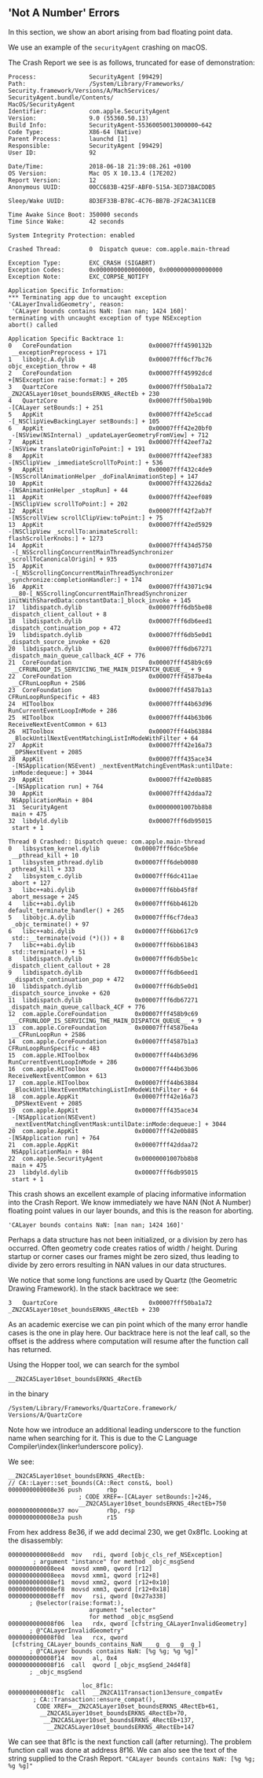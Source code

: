 ## 'Not A Number' Errors

In this section, we show an abort arising from bad floating point data.

We use an example of the `securityAgent` crashing on macOS.

The Crash Report we see is as follows, truncated for ease of demonstration:

```
Process:               SecurityAgent [99429]
Path:                  /System/Library/Frameworks/
Security.framework/Versions/A/MachServices/
SecurityAgent.bundle/Contents/
MacOS/SecurityAgent
Identifier:            com.apple.SecurityAgent
Version:               9.0 (55360.50.13)
Build Info:            SecurityAgent-55360050013000000~642
Code Type:             X86-64 (Native)
Parent Process:        launchd [1]
Responsible:           SecurityAgent [99429]
User ID:               92

Date/Time:             2018-06-18 21:39:08.261 +0100
OS Version:            Mac OS X 10.13.4 (17E202)
Report Version:        12
Anonymous UUID:        00CC683B-425F-ABF0-515A-3ED73BACDDB5

Sleep/Wake UUID:       8D3EF33B-B78C-4C76-BB7B-2F2AC3A11CEB

Time Awake Since Boot: 350000 seconds
Time Since Wake:       42 seconds

System Integrity Protection: enabled

Crashed Thread:        0  Dispatch queue: com.apple.main-thread

Exception Type:        EXC_CRASH (SIGABRT)
Exception Codes:       0x0000000000000000, 0x0000000000000000
Exception Note:        EXC_CORPSE_NOTIFY

Application Specific Information:
*** Terminating app due to uncaught exception
'CALayerInvalidGeometry', reason:
 'CALayer bounds contains NaN: [nan nan; 1424 160]'
terminating with uncaught exception of type NSException
abort() called

Application Specific Backtrace 1:
0   CoreFoundation                      0x00007fff4590132b
 __exceptionPreprocess + 171
1   libobjc.A.dylib                     0x00007fff6cf7bc76
objc_exception_throw + 48
2   CoreFoundation                      0x00007fff45992dcd
+[NSException raise:format:] + 205
3   QuartzCore                          0x00007fff50ba1a72
_ZN2CA5Layer10set_boundsERKNS_4RectEb + 230
4   QuartzCore                          0x00007fff50ba190b
-[CALayer setBounds:] + 251
5   AppKit                              0x00007fff42e5ccad
-[_NSClipViewBackingLayer setBounds:] + 105
6   AppKit                              0x00007fff42e20bf0
 -[NSView(NSInternal) _updateLayerGeometryFromView] + 712
7   AppKit                              0x00007fff42eef7a2
-[NSView translateOriginToPoint:] + 191
8   AppKit                              0x00007fff42eef383
-[NSClipView _immediateScrollToPoint:] + 536
9   AppKit                              0x00007fff432c4de9
-[NSScrollAnimationHelper _doFinalAnimationStep] + 147
10  AppKit                              0x00007fff43226da2
-[NSAnimationHelper _stopRun] + 44
11  AppKit                              0x00007fff42eef089
-[NSClipView scrollToPoint:] + 202
12  AppKit                              0x00007fff42f2ab7f
-[NSScrollView scrollClipView:toPoint:] + 75
13  AppKit                              0x00007fff42ed5929
-[NSClipView _scrollTo:animateScroll:
flashScrollerKnobs:] + 1273
14  AppKit                              0x00007fff434d5750
 -[_NSScrollingConcurrentMainThreadSynchronizer
_scrollToCanonicalOrigin] + 935
15  AppKit                              0x00007fff43071d74
 -[_NSScrollingConcurrentMainThreadSynchronizer
_synchronize:completionHandler:] + 174
16  AppKit                              0x00007fff43071c94
 __80-[_NSScrollingConcurrentMainThreadSynchronizer
initWithSharedData:constantData:]_block_invoke + 145
17  libdispatch.dylib                   0x00007fff6db5be08
_dispatch_client_callout + 8
18  libdispatch.dylib                   0x00007fff6db6eed1
_dispatch_continuation_pop + 472
19  libdispatch.dylib                   0x00007fff6db5e0d1
_dispatch_source_invoke + 620
20  libdispatch.dylib                   0x00007fff6db67271
_dispatch_main_queue_callback_4CF + 776
21  CoreFoundation                      0x00007fff458b9c69
 __CFRUNLOOP_IS_SERVICING_THE_MAIN_DISPATCH_QUEUE__ + 9
22  CoreFoundation                      0x00007fff4587be4a
 __CFRunLoopRun + 2586
23  CoreFoundation                      0x00007fff4587b1a3
CFRunLoopRunSpecific + 483
24  HIToolbox                           0x00007fff44b63d96
RunCurrentEventLoopInMode + 286
25  HIToolbox                           0x00007fff44b63b06
ReceiveNextEventCommon + 613
26  HIToolbox                           0x00007fff44b63884
 _BlockUntilNextEventMatchingListInModeWithFilter + 64
27  AppKit                              0x00007fff42e16a73
 _DPSNextEvent + 2085
28  AppKit                              0x00007fff435ace34
 -[NSApplication(NSEvent) _nextEventMatchingEventMask:untilDate:
 inMode:dequeue:] + 3044
29  AppKit                              0x00007fff42e0b885
 -[NSApplication run] + 764
30  AppKit                              0x00007fff42ddaa72
 NSApplicationMain + 804
31  SecurityAgent                       0x00000001007bb8b8
 main + 475
32  libdyld.dylib                       0x00007fff6db95015
 start + 1

Thread 0 Crashed:: Dispatch queue: com.apple.main-thread
0   libsystem_kernel.dylib        	0x00007fff6dce5b6e
 __pthread_kill + 10
1   libsystem_pthread.dylib       	0x00007fff6deb0080
 pthread_kill + 333
2   libsystem_c.dylib             	0x00007fff6dc411ae
 abort + 127
3   libc++abi.dylib               	0x00007fff6bb45f8f
 abort_message + 245
4   libc++abi.dylib               	0x00007fff6bb4612b
default_terminate_handler() + 265
5   libobjc.A.dylib               	0x00007fff6cf7dea3
 _objc_terminate() + 97
6   libc++abi.dylib               	0x00007fff6bb617c9
 std::__terminate(void (*)()) + 8
7   libc++abi.dylib               	0x00007fff6bb61843
 std::terminate() + 51
8   libdispatch.dylib             	0x00007fff6db5be1c
_dispatch_client_callout + 28
9   libdispatch.dylib             	0x00007fff6db6eed1
 _dispatch_continuation_pop + 472
10  libdispatch.dylib             	0x00007fff6db5e0d1
_dispatch_source_invoke + 620
11  libdispatch.dylib             	0x00007fff6db67271
_dispatch_main_queue_callback_4CF + 776
12  com.apple.CoreFoundation      	0x00007fff458b9c69
 __CFRUNLOOP_IS_SERVICING_THE_MAIN_DISPATCH_QUEUE__ + 9
13  com.apple.CoreFoundation      	0x00007fff4587be4a
 __CFRunLoopRun + 2586
14  com.apple.CoreFoundation      	0x00007fff4587b1a3
CFRunLoopRunSpecific + 483
15  com.apple.HIToolbox           	0x00007fff44b63d96
RunCurrentEventLoopInMode + 286
16  com.apple.HIToolbox           	0x00007fff44b63b06
ReceiveNextEventCommon + 613
17  com.apple.HIToolbox           	0x00007fff44b63884
 _BlockUntilNextEventMatchingListInModeWithFilter + 64
18  com.apple.AppKit              	0x00007fff42e16a73
 _DPSNextEvent + 2085
19  com.apple.AppKit              	0x00007fff435ace34
 -[NSApplication(NSEvent)
 _nextEventMatchingEventMask:untilDate:inMode:dequeue:] + 3044
20  com.apple.AppKit              	0x00007fff42e0b885
-[NSApplication run] + 764
21  com.apple.AppKit              	0x00007fff42ddaa72
 NSApplicationMain + 804
22  com.apple.SecurityAgent       	0x00000001007bb8b8
 main + 475
23  libdyld.dylib                 	0x00007fff6db95015
 start + 1
```

This crash shows an excellent example of placing informative information into the Crash Report.  We know immediately we have NAN (Not A Number) floating point values in our layer bounds, and this is the reason for aborting.  

```
'CALayer bounds contains NaN: [nan nan; 1424 160]'
```

Perhaps a data structure has not been initialized, or a division by zero has occurred.  Often geometry code creates ratios of width / height.  During startup or corner cases our frames might be zero sized, thus leading to divide by zero errors resulting in NAN values in our data structures.

We notice that some long functions are used by Quartz (the Geometric Drawing Framework).  In the stack backtrace we see:

```
3   QuartzCore                          0x00007fff50ba1a72
_ZN2CA5Layer10set_boundsERKNS_4RectEb + 230
```

As an academic exercise we can pin point which of the many error handle cases is the one in play here.  Our backtrace here is not the leaf call, so the offset is the address where computation will resume after the function call has returned.

Using the Hopper tool, we can search for the symbol
```
__ZN2CA5Layer10set_boundsERKNS_4RectEb
```
in the binary
```
/System/Library/Frameworks/QuartzCore.framework/
Versions/A/QuartzCore
```

Note how we introduce an additional leading underscore to the function name when searching for it.  This is due to the C Language Compiler\index{linker!underscore policy}.

We see:
```
__ZN2CA5Layer10set_boundsERKNS_4RectEb:        
// CA::Layer::set_bounds(CA::Rect const&, bool)
0000000000008e36 push       rbp
                    ; CODE XREF=-[CALayer setBounds:]+246,
                    __ZN2CA5Layer10set_boundsERKNS_4RectEb+750
0000000000008e37 mov        rbp, rsp
0000000000008e3a push       r15
```

From hex address 8e36, if we add decimal 230, we get 0x8f1c.  Looking at the disassembly:

```
0000000000008edd  mov   rdi, qword [objc_cls_ref_NSException]
       ; argument "instance" for method _objc_msgSend
0000000000008ee4  movsd xmm0, qword [r12]
0000000000008eea  movsd xmm1, qword [r12+8]
0000000000008ef1  movsd xmm2, qword [r12+0x10]
0000000000008ef8  movsd xmm3, qword [r12+0x18]
0000000000008eff  mov   rsi, qword [0x27a338]
      ; @selector(raise:format:),
                       argument "selector"
                       for method _objc_msgSend
0000000000008f06  lea   rdx, qword [cfstring_CALayerInvalidGeometry]
      ; @"CALayerInvalidGeometry"
0000000000008f0d  lea   rcx, qword
 [cfstring_CALayer_bounds_contains_NaN____g__g___g__g_]
      ; @"CALayer bounds contains NaN: [%g %g; %g %g]"
0000000000008f14  mov   al, 0x4
0000000000008f16  call  qword [_objc_msgSend_24d4f8]
      ; _objc_msgSend

                     loc_8f1c:
0000000000008f1c  call  __ZN2CA11Transaction13ensure_compatEv
       ; CA::Transaction::ensure_compat(),
        CODE XREF=__ZN2CA5Layer10set_boundsERKNS_4RectEb+61,
         __ZN2CA5Layer10set_boundsERKNS_4RectEb+70,
          __ZN2CA5Layer10set_boundsERKNS_4RectEb+137,
           __ZN2CA5Layer10set_boundsERKNS_4RectEb+147
```

We can see that 8f1c is the next function call (after returning).  The problem function call was done at address 8f16.  We can also see the text of the string supplied to the Crash Report.
`"CALayer bounds contains NaN: [%g %g; %g %g]"`
